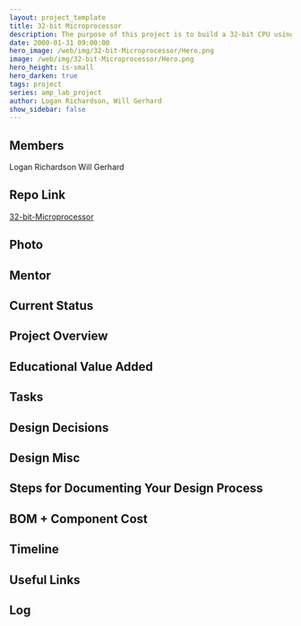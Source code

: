 ```yaml
---
layout: project_template
title: 32-bit Microprocessor
description: The purpose of this project is to build a 32-bit CPU using VHDL. The CPU will be based on the MIPS instruction set, but will incorporate new, foreign instructions that are not already included in the MIPS architecture.
date: 2000-01-31 09:00:00
hero_image: /web/img/32-bit-Microprocessor/Hero.png
image: /web/img/32-bit-Microprocessor/Hero.png
hero_height: is-small
hero_darken: true
tags: project
series: amp_lab_project
author: Logan Richardson, Will Gerhard
show_sidebar: false
---
```




## Members
Logan Richardson
Will Gerhard

## Repo Link
<a class="button is-link" href="https://github.com/Amp-Lab-at-VT/32-bit-Microprocessor" >32-bit-Microprocessor</a>

## Photo

## Mentor

## Current Status

## Project Overview


## Educational Value Added


## Tasks

## Design Decisions

## Design Misc

## Steps for Documenting Your Design Process

## BOM + Component Cost

## Timeline

## Useful Links

## Log
            